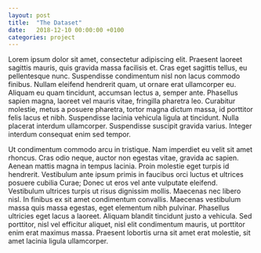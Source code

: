 ```yaml
---
layout: post
title:  "The Dataset"
date:   2018-12-10 00:00:00 +0100
categories: project
---
```


Lorem ipsum dolor sit amet, consectetur adipiscing elit. Praesent laoreet sagittis mauris, quis gravida massa facilisis et. Cras eget sagittis tellus, eu pellentesque nunc. Suspendisse condimentum nisl non lacus commodo finibus. Nullam eleifend hendrerit quam, ut ornare erat ullamcorper eu. Aliquam eu quam tincidunt, accumsan lectus a, semper ante. Phasellus sapien magna, laoreet vel mauris vitae, fringilla pharetra leo. Curabitur molestie, metus a posuere pharetra, tortor magna dictum massa, id porttitor felis lacus et nibh. Suspendisse lacinia vehicula ligula at tincidunt. Nulla placerat interdum ullamcorper. Suspendisse suscipit gravida varius. Integer interdum consequat enim sed tempor.

Ut condimentum commodo arcu in tristique. Nam imperdiet eu velit sit amet rhoncus. Cras odio neque, auctor non egestas vitae, gravida ac sapien. Aenean mattis magna in tempus lacinia. Proin molestie eget turpis id hendrerit. Vestibulum ante ipsum primis in faucibus orci luctus et ultrices posuere cubilia Curae; Donec ut eros vel ante vulputate eleifend. Vestibulum ultrices turpis ut risus dignissim mollis. Maecenas nec libero nisl. In finibus ex sit amet condimentum convallis. Maecenas vestibulum massa quis massa egestas, eget elementum nibh pulvinar. Phasellus ultricies eget lacus a laoreet. Aliquam blandit tincidunt justo a vehicula. Sed porttitor, nisl vel efficitur aliquet, nisl elit condimentum mauris, ut porttitor enim erat maximus massa. Praesent lobortis urna sit amet erat molestie, sit amet lacinia ligula ullamcorper.

